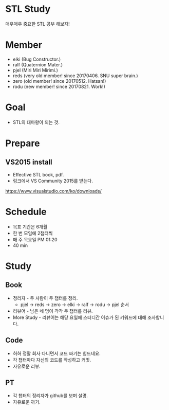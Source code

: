 # STL Study

매우매우 중요한 STL 공부 해보자!

# Member

* elki (Bug Constructor.)
* ralf (Quaternion Mater.)
* pjel (Miri Miri Mirimi.)
* reds (very old member! since 20170406. SNU super brain.) 
* zero (old member! since 20170512. Hatsan!)
* rodu (new member! since 20170821. Work!)

# Goal

* STL의 대마왕이 되는 것.

# Prepare

## VS2015 install

* Effective STL book, pdf.
* 링크에서 VS Community 2015를 받는다.

https://www.visualstudio.com/ko/downloads/

# Schedule

* 목표 기간은 6개월
* 한 번 모임에 2챕터씩
* 매 주 목요일 PM 01:20
* 40 min

# Study

## Book

* 정리자 - 두 사람이 두 챕터를 정리.
    - pjel -> reds -> zero -> elki -> ralf -> rodu -> pjel 순서
* 리뷰어 - 남은 네 명이 각각 두 챕터를 리뷰.
* More Study - 리뷰어는 해당 요일에 스터디간 이슈가 된 키워드에 대해 조사합니다.

## Code

* 허허 정말 회사 다니면서 코드 짜기는 힘드네요.
* 각 챕터마다 자신의 코드를 작성하고 커밋.
* 자유로운 리뷰.

## PT

* 각 챕터의 정리자가 github를 보며 설명.
* 자유로운 까기.